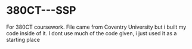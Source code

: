 # 380CT---SSP
For 380CT coursework. File came from Coventry University but i built my code inside of it.  I dont use much of the code given, i just used it as a starting place
